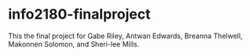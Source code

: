 # info2180-finalproject

This the final project for Gabe Riley, Antwan Edwards, Breanna Thelwell,
Makonnen Solomon, and Sheri-lee Mills.